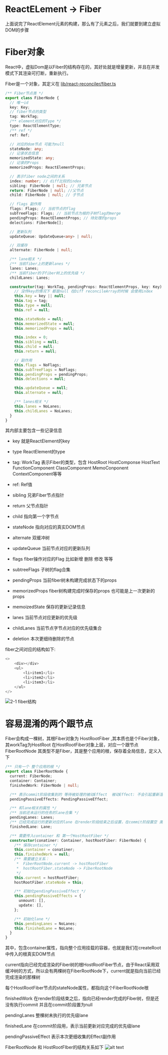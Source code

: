 # ReactELement -> Fiber
上面说完了ReactElement元素的构建，那么有了元素之后，我们就要到建立虚拟DOM的步骤

# Fiber对象
React中，虚拟Dom是以Fiber的结构存在的，其好处就是增量更新，并且在并发模式下其渲染可打断，重新执行。

Fiber是一个对象，其定义在 [lib/react-reconciler/fiber.ts](../lib/react-reconciler/fiber.ts)

```typescript
/** Fiber节点类 */
export class FiberNode {
  // 唯一id
  key: Key;
  // fiber节点的类型
  tag: WorkTag;
  /** element对应的Type */
  type: ReactElementType;
  /** ref */
  ref: Ref;

  // 对应的dom节点 可能为null
  stateNode: any;
  // 记录状态信息
  memorizedState: any;
  // 记录的Props
  memorizedProps: ReactElementProps;

  // 表示fiber node之间的关系
  index: number; // diff比较的index
  sibling: FiberNode | null; // 兄弟节点
  return: FiberNode | null; //父节点
  child: FiberNode | null; // 子节点

  // flags 副作用
  flags: Flags; // 当前节点的flag
  subTreeFlags: Flags; // 当前节点为根的子树flag的merge
  pendingProps: ReactElementProps; // 待处理的props
  delections: FiberNode[];

  // 更新队列
  updateQueue: UpdateQueue<any> | null;

  // 双缓存
  alternate: FiberNode | null;

  /** lane相关 */
  /** 当前fiber上的更新lanes */
  lanes: Lanes;
  /** 当前fiber的子fiber树上的优先级 */
  childLanes: Lanes;

  constructor(tag: WorkTag, pendingProps: ReactElementProps, key: Key) {
    // 没传key的情况下 都是null 在Diff reconcileArray的时候 会使用index
    this.key = key || null;
    this.tag = tag;
    this.type = null;
    this.ref = null;

    this.stateNode = null;
    this.memorizedState = null;
    this.memorizedProps = null;

    this.index = 0;
    this.sibling = null;
    this.child = null;
    this.return = null;

    // 副作用
    this.flags = NoFlags;
    this.subTreeFlags = NoFlags;
    this.pendingProps = pendingProps;
    this.delections = null;

    this.updateQueue = null;
    this.alternate = null;

    /** lanes相关 */
    this.lanes = NoLanes;
    this.childLanes = NoLanes;
  }
}
```

其内部主要包含一些记录信息
- key 就是ReactElement的key
- type ReactElement的type
- tag: WorkTag 表示Fiber的类型，包含 HostRoot HostComponse HostText FunctionComponent ClassComponent MemoConponent ContextComponent等等
- ref: Ref值

- sibling 兄弟Fiber节点指针
- return 父节点指针
- child 指向第一个字节点
- stateNode 指向对应的真实DOM节点

- alternate 双缓冲树
- updateQueue 当前节点对应的更新队列

- flags fiber操作对应的Flag 比如新增 删除 修改 等等
- subtreeFlags 子树的flag合集
- pendingProps 当前fiber树未构建完成状态下的props
- memorizedProps fiber树构建完成时保存的props 也可能是上一次更新的props
- memoizedState 保存的更新记录信息
- lanes 当前节点对应更新的优先级
- childLanes 当前节点字节点对应的优先级集合
- deletion 本次更细待删除的节点

fiber之间对应的结构如下:

```typescript
<>
    <div></div>
    <ul>
        <li>item1</li>
        <li>item2</li>
        <li>item3</li>
    </ul>
</>
```
![2-1 fiber结构](./images/2-1%20fiber结构.png)

# 容易混淆的两个跟节点
Fiber会构成一棵树，其根Fiber对象为 HostRootFiber ,其本质也是个Fiber对象，其workTag为HostRoot
在HostRootFiber对象上层，对应一个跟节点 FiberRootNode 其类型不是Fiber，其是整个应用的根，保存着全局信息，定义入下
```typescript
/** 只有一个 整个应用的根 */
export class FiberRootNode {
  current: FiberNode;
  container: Container;
  finishedWork: FiberNode | null;

  /** 表示commit阶段收集到的 等待被处理的被动Effect  被动Effect: 不会引起重新渲染的effect*/
  pendingPassiveEffects: PendingPassiveEffect;

  /** 和lane相关的属性 */
  /** 当前还未运行的任务的lane合集 */
  pendingLanes: Lanes;
  /** 已经完成运行的更新对应的lane 在render阶段结束之后设置，在commit阶段置空 类似于finishedWork */
  finishedLane: Lane;

  /** 需要传入container 和 第一个HostRootFiber */
  constructor(conatiner: Container, hostRootFiber: FiberNode) {
    /** 保存container */
    this.container = conatiner;
    this.finishedWork = null;
    /** 需要建立关系：
     *  FiberRootNode.current -> hostRootFiber
     *  hostRootFiber.stateNode -> FiberRootNode
     */
    this.current = hostRootFiber;
    hostRootFiber.stateNode = this;

    /** 初始化pendingPassiveEffect */
    this.pendingPassiveEffects = {
      unmount: [],
      update: [],
    };

    /** 初始化lane */
    this.pendingLanes = NoLanes;
    this.finishedLane = NoLane;
  }
}
```

其中，包含container属性，指向整个应用挂载的容器，也就是我们在createRoot中传入的根真实DOM节点

current指向已经完成渲染的Fiber树的根HostRootFiber节点，由于React采用双缓冲树的方式，所以会有两棵树在FiberRootNode下，current就是指向当前已经完成渲染的那棵树

每个HostRootFiber节点的stateNode属性，都指向这个FiberRootNode根

finishedWork 在render阶段结束之后，指向已经render完成的Fiber树，但是还没有执行commit 并且在commit阶段置为null

pendingLanes 整棵树未执行的优先级lane

finishedLane 在commit阶段用，表示当前更新对应完成的优先级lane

pendingPassiveEffect 表示本次更细收集的Effect副作用

FiberRootNode 和 HostRootFIber的结构关系如下
![alt text](./images/2-2%20fiber结构对象.png)

